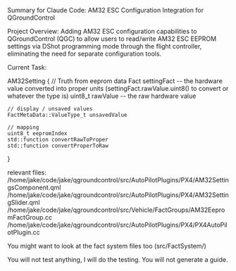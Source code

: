 Summary for Claude Code: AM32 ESC Configuration Integration for QGroundControl

Project Overview:
Adding AM32 ESC configuration capabilities to QGroundControl (QGC) to allow users to read/write AM32 ESC EEPROM settings via DShot programming mode through the flight controller, eliminating the need for separate configuration tools.


Current Task:

AM32Setting {
	// Truth from eeprom data
	Fact settingFact -- the hardware value converted into proper units (settingFact.rawValue.uint8() to convert or whatever the type is)
	uint8_t rawValue -- the raw hardware value

	// display / unsaved values
	FactMetaData::ValueType_t unsavedValue

	// mapping
	uint8_t eepromIndex
	std::function convertRawToProper
	std::function convertProperToRaw
}


relevant files:
/home/jake/code/jake/qgroundcontrol/src/AutoPilotPlugins/PX4/AM32SettingsComponent.qml
/home/jake/code/jake/qgroundcontrol/src/AutoPilotPlugins/PX4/AM32SettingSlider.qml
/home/jake/code/jake/qgroundcontrol/src/Vehicle/FactGroups/AM32EepromFactGroup.cc
/home/jake/code/jake/qgroundcontrol/src/AutoPilotPlugins/PX4/PX4AutoPilotPlugin.cc

You might want to look at the fact system files too (src/FactSystem/)

You will not test anything, I will do the testing. You will not generate a guide.
